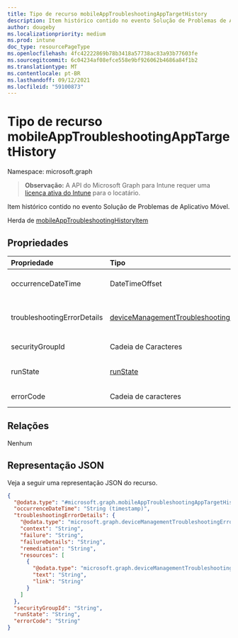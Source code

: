 ```yaml
---
title: Tipo de recurso mobileAppTroubleshootingAppTargetHistory
description: Item histórico contido no evento Solução de Problemas de Aplicativo Móvel.
author: dougeby
ms.localizationpriority: medium
ms.prod: intune
doc_type: resourcePageType
ms.openlocfilehash: 4fc42222869b78b3418a57738ac83a93b77603fe
ms.sourcegitcommit: 6c04234af08efce558e9bf926062b4686a84f1b2
ms.translationtype: MT
ms.contentlocale: pt-BR
ms.lasthandoff: 09/12/2021
ms.locfileid: "59100873"
---
```

# <a name="mobileapptroubleshootingapptargethistory-resource-type"></a>Tipo de recurso mobileAppTroubleshootingAppTargetHistory

Namespace: microsoft.graph

> **Observação:** A API do Microsoft Graph para Intune requer uma [licença ativa do Intune](https://go.microsoft.com/fwlink/?linkid=839381) para o locatário.

Item histórico contido no evento Solução de Problemas de Aplicativo Móvel.


Herda de [mobileAppTroubleshootingHistoryItem](../resources/intune-troubleshooting-mobileapptroubleshootinghistoryitem.md)

## <a name="properties"></a>Propriedades
|Propriedade|Tipo|Descrição|
|:---|:---|:---|
|occurrenceDateTime|DateTimeOffset|Hora em que o item de histórico ocorreu. Herdado [de mobileAppTroubleshootingHistoryItem](../resources/intune-troubleshooting-mobileapptroubleshootinghistoryitem.md)|
|troubleshootingErrorDetails|[deviceManagementTroubleshootingErrorDetails](../resources/intune-troubleshooting-devicemanagementtroubleshootingerrordetails.md)|Objeto contendo informações detalhadas sobre o erro e sua correção. Herdado [de mobileAppTroubleshootingHistoryItem](../resources/intune-troubleshooting-mobileapptroubleshootinghistoryitem.md)|
|securityGroupId|Cadeia de Caracteres|ID do grupo de segurança do AAD para o qual foi direcionado.|
|runState|[runState](../resources/intune-troubleshooting-runstate.md)|Status do item. Os valores possíveis são: `unknown`, `success`, `fail`, `scriptError`, `pending`, `notApplicable`.|
|errorCode|Cadeia de caracteres|Código de erro para a falha, vazio se não há falha.|

## <a name="relationships"></a>Relações
Nenhum

## <a name="json-representation"></a>Representação JSON
Veja a seguir uma representação JSON do recurso.
<!-- {
  "blockType": "resource",
  "@odata.type": "microsoft.graph.mobileAppTroubleshootingAppTargetHistory"
}
-->
``` json
{
  "@odata.type": "#microsoft.graph.mobileAppTroubleshootingAppTargetHistory",
  "occurrenceDateTime": "String (timestamp)",
  "troubleshootingErrorDetails": {
    "@odata.type": "microsoft.graph.deviceManagementTroubleshootingErrorDetails",
    "context": "String",
    "failure": "String",
    "failureDetails": "String",
    "remediation": "String",
    "resources": [
      {
        "@odata.type": "microsoft.graph.deviceManagementTroubleshootingErrorResource",
        "text": "String",
        "link": "String"
      }
    ]
  },
  "securityGroupId": "String",
  "runState": "String",
  "errorCode": "String"
}
```




